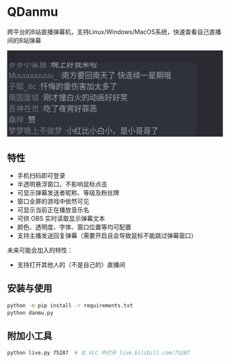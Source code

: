 # QDanmu

跨平台的B站直播弹幕机，支持Linux/Windows/MacOS系统，快速查看自己直播间的B站弹幕

![test.jpg](test.jpg)

## 特性

- 手机扫码即可登录
- 半透明悬浮窗口，不影响鼠标点击
- 可显示弹幕发送者昵称、等级及粉丝牌
- 窗口全屏的游戏中依然可见
- 可显示当前正在播放音乐名
- 可供 OBS 实时读取显示弹幕文本
- 颜色、透明度、字体、窗口位置等均可配置
- 支持主播发送回复弹幕（需要开启且会导致鼠标不能跳过弹幕窗口）

未来可能会加入的特性：

- 支持打开其他人的（不是自己的）直播间

## 安装与使用

```bash
python -m pip install -r requirements.txt
python danmu.py
```

## 附加小工具

```bash
python live.py 75287  # 在 VLC 中打开 live.bilibili.com/75287
```
